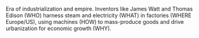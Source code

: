 Era of industrialization and empire. Inventors like James Watt and Thomas Edison (WHO) harness steam and electricity (WHAT) in factories (WHERE Europe/US), using machines (HOW) to mass-produce goods and drive urbanization for economic growth (WHY).
